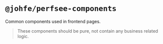 # `@johfe/perfsee-components`

Common components used in frontend pages.

> These components should be pure, not contain any business related logic.
